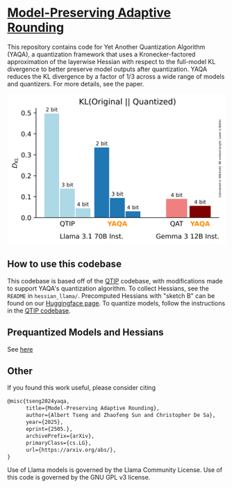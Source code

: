 # [Model-Preserving Adaptive Rounding](https://arxiv.org/abs/2505.FIX)

This repository contains code for Yet Another Quantization Algorithm (YAQA), a quantization framework that uses a Kronecker-factored approximation of the layerwise Hessian with respect to the full-model KL divergence to better preserve model outputs after quantization.
YAQA reduces the KL divergence by a factor of 1/3 across a wide range of models and quantizers.
For more details, see the paper.

<img src="assets/comp.png" width="800">

## How to use this codebase

This codebase is based off of the [QTIP](https://github.com/Cornell-RelaxML/qtip) codebase, with modifications made to support YAQA's quantization algorithm.
To collect Hessians, see the `README` in `hessian_llama/`.
Precomputed Hessians with "sketch B" can be found on our [Huggingface page](https://huggingface.co/relaxml).
To quantize models, follow the instructions in the [QTIP codebase](https://github.com/Cornell-RelaxML/qtip).

## Prequantized Models and Hessians

See [here](https://huggingface.co/collections/relaxml/yaqa-6837d4c8896eb9ceb7cb899e)

## Other

If you found this work useful, please consider citing
```
@misc{tseng2024yaqa,
      title={Model-Preserving Adaptive Rounding},
      author={Albert Tseng and Zhaofeng Sun and Christopher De Sa},
      year={2025},
      eprint={2505.},
      archivePrefix={arXiv},
      primaryClass={cs.LG},
      url={https://arxiv.org/abs/}, 
}
```

Use of Llama models is governed by the Llama Community License. Use of this code is governed by the GNU GPL v3 license.

